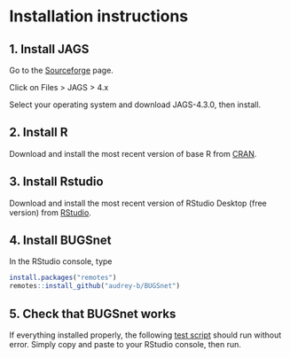 # Installation instructions

## 1\. Install JAGS

Go to the [Sourceforge](https://sourceforge.net/projects/mcmc-jags/)
page.

Click on Files \> JAGS \> 4.x

Select your operating system and download JAGS-4.3.0, then install.

## 2\. Install R

Download and install the most recent version of base R from
[CRAN](https://cran.r-project.org/).

## 3\. Install Rstudio

Download and install the most recent version of RStudio Desktop (free
version) from
[RStudio](https://www.rstudio.com/products/rstudio/download).

## 4\. Install BUGSnet

In the RStudio console, type

``` r
install.packages("remotes")
remotes::install_github("audrey-b/BUGSnet")
```

## 5\. Check that BUGSnet works

If everything installed properly, the following [test script](testscript.txt) should run without error. Simply copy and paste to your RStudio console, then run.
